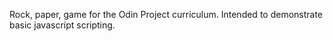 Rock, paper, game for the Odin Project curriculum. Intended to demonstrate basic javascript scripting.
